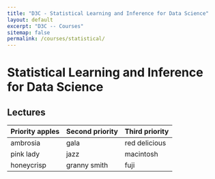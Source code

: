 ```yaml
---
title: "D3C - Statistical Learning and Inference for Data Science"
layout: default
excerpt: "D3C -- Courses"
sitemap: false
permalink: /courses/statistical/
---
```


# Statistical Learning and Inference for Data Science


## Lectures

| Priority apples | Second priority | Third priority |
|-------|--------|---------|
| ambrosia | gala | red delicious |
| pink lady | jazz | macintosh |
| honeycrisp | granny smith | fuji |

